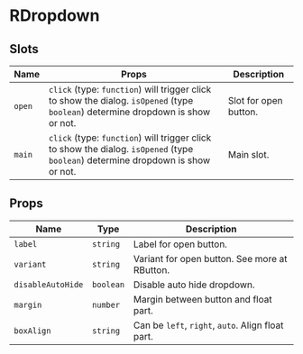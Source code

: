 <!-- generated by doc script, do not edit -->

# RDropdown


## Slots

| Name | Props | Description |
|-|-|-|
| `open` | `click` (type: `function`) will trigger click to show the dialog. `isOpened` (type `boolean`) determine dropdown is show or not. |Slot for open button. |
| `main` | `click` (type: `function`) will trigger click to show the dialog. `isOpened` (type `boolean`) determine dropdown is show or not. |Main slot. |




## Props

| Name | Type | Description |
|-|-|-|
| `label` | `string` | Label for open button. |
| `variant` | `string` | Variant for open button. See more at RButton. |
| `disableAutoHide` | `boolean` | Disable auto hide dropdown. |
| `margin` | `number` | Margin between button and float part. |
| `boxAlign` | `string` | Can be `left`, `right`, `auto`. Align float part. |







<!-- ## Example -->